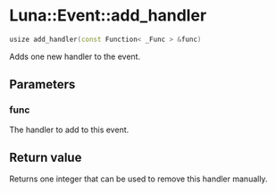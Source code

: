 # Luna::Event::add_handler

```c++
usize add_handler(const Function< _Func > &func)
```

Adds one new handler to the event. 



## Parameters
### func
The handler to add to this event. 

## Return value
Returns one integer that can be used to remove this handler manually. 

